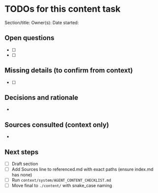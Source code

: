 # TODOs for this content task

Section/title: <!-- e.g., Multi Projects -->
Owner(s): <!-- names/handles -->
Date started: <!-- YYYY-MM-DD -->

## Open questions
- [ ] <!-- question 1 -->
- [ ] <!-- question 2 -->

## Missing details (to confirm from context)
- [ ] <!-- e.g., Max audio duration — not found in context/ -->

## Decisions and rationale
- <!-- brief, link to context file/section if helpful -->

## Sources consulted (context only)
- <!-- list paths used during drafting; referenced.md must include a final Sources line; index.md must not include it -->

## Next steps
- [ ] Draft section
- [ ] Add Sources line to referenced.md with exact paths (ensure index.md has none)
- [ ] Run `context/system/AGENT_CONTENT_CHECKLIST.md`
- [ ] Move final to `./content/` with snake_case naming
